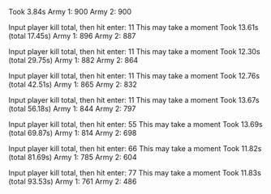 Took 3.84s
Army 1: 900
Army 2: 900 

Input player kill total, then hit enter: 11
This may take a moment
Took 13.61s (total 17.45s)
Army 1: 896
Army 2: 887 

Input player kill total, then hit enter: 11
This may take a moment
Took 12.30s (total 29.75s)
Army 1: 882
Army 2: 864 

Input player kill total, then hit enter: 11
This may take a moment
Took 12.76s (total 42.51s)
Army 1: 865
Army 2: 832 

Input player kill total, then hit enter: 11
This may take a moment
Took 13.67s (total 56.18s)
Army 1: 844
Army 2: 797 

Input player kill total, then hit enter: 55 
This may take a moment
Took 13.69s (total 69.87s)
Army 1: 814
Army 2: 698 

Input player kill total, then hit enter: 66
This may take a moment
Took 11.82s (total 81.69s)
Army 1: 785
Army 2: 604 

Input player kill total, then hit enter: 77
This may take a moment
Took 11.83s (total 93.53s)
Army 1: 761
Army 2: 486 
